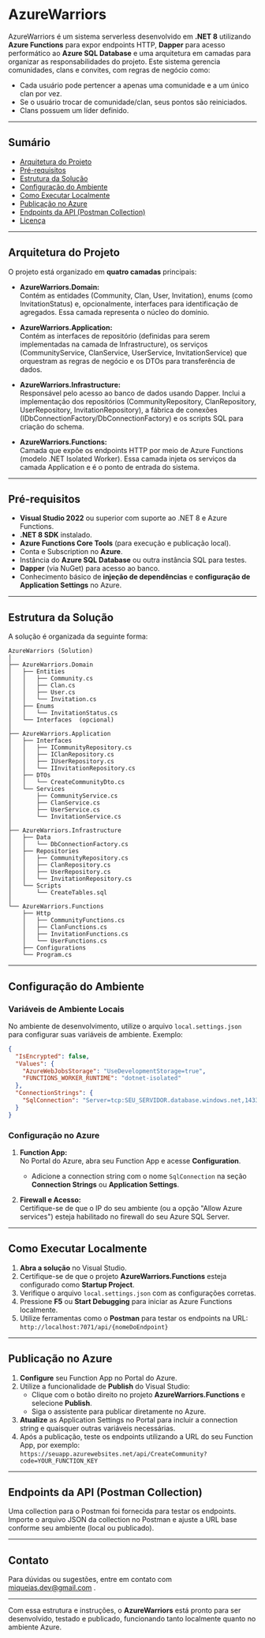 ﻿# AzureWarriors

AzureWarriors é um sistema serverless desenvolvido em **.NET 8** utilizando **Azure Functions** para expor endpoints HTTP, **Dapper** para acesso performático ao **Azure SQL Database** e uma arquitetura em camadas para organizar as responsabilidades do projeto. Este sistema gerencia comunidades, clans e convites, com regras de negócio como:

- Cada usuário pode pertencer a apenas uma comunidade e a um único clan por vez.
- Se o usuário trocar de comunidade/clan, seus pontos são reiniciados.
- Clans possuem um líder definido.

---

## Sumário

- [Arquitetura do Projeto](#arquitetura-do-projeto)
- [Pré-requisitos](#pré-requisitos)
- [Estrutura da Solução](#estrutura-da-solução)
- [Configuração do Ambiente](#configuração-do-ambiente)
- [Como Executar Localmente](#como-executar-localmente)
- [Publicação no Azure](#publicação-no-azure)
- [Endpoints da API (Postman Collection)](#endpoints-da-api-postman-collection)
- [Licença](#licença)

---

## Arquitetura do Projeto

O projeto está organizado em **quatro camadas** principais:

- **AzureWarriors.Domain:**  
  Contém as entidades (Community, Clan, User, Invitation), enums (como InvitationStatus) e, opcionalmente, interfaces para identificação de agregados. Essa camada representa o núcleo do domínio.

- **AzureWarriors.Application:**  
  Contém as interfaces de repositório (definidas para serem implementadas na camada de Infrastructure), os serviços (CommunityService, ClanService, UserService, InvitationService) que orquestram as regras de negócio e os DTOs para transferência de dados.

- **AzureWarriors.Infrastructure:**  
  Responsável pelo acesso ao banco de dados usando Dapper. Inclui a implementação dos repositórios (CommunityRepository, ClanRepository, UserRepository, InvitationRepository), a fábrica de conexões (IDbConnectionFactory/DbConnectionFactory) e os scripts SQL para criação do schema.

- **AzureWarriors.Functions:**  
  Camada que expõe os endpoints HTTP por meio de Azure Functions (modelo .NET Isolated Worker). Essa camada injeta os serviços da camada Application e é o ponto de entrada do sistema.

---

## Pré-requisitos

- **Visual Studio 2022** ou superior com suporte ao .NET 8 e Azure Functions.
- **.NET 8 SDK** instalado.
- **Azure Functions Core Tools** (para execução e publicação local).
- Conta e Subscription no **Azure**.
- Instância do **Azure SQL Database** ou outra instância SQL para testes.
- **Dapper** (via NuGet) para acesso ao banco.
- Conhecimento básico de **injeção de dependências** e **configuração de Application Settings** no Azure.

---

## Estrutura da Solução

A solução é organizada da seguinte forma:

```
AzureWarriors (Solution)
│
├── AzureWarriors.Domain
│   ├── Entities
│   │   ├── Community.cs
│   │   ├── Clan.cs
│   │   ├── User.cs
│   │   └── Invitation.cs
│   ├── Enums
│   │   └── InvitationStatus.cs
│   └── Interfaces  (opcional)
│
├── AzureWarriors.Application
│   ├── Interfaces
│   │   ├── ICommunityRepository.cs
│   │   ├── IClanRepository.cs
│   │   ├── IUserRepository.cs
│   │   └── IInvitationRepository.cs
│   ├── DTOs
│   │   └── CreateCommunityDto.cs
│   └── Services
│       ├── CommunityService.cs
│       ├── ClanService.cs
│       ├── UserService.cs
│       └── InvitationService.cs
│
├── AzureWarriors.Infrastructure
│   ├── Data
│   │   └── DbConnectionFactory.cs
│   ├── Repositories
│   │   ├── CommunityRepository.cs
│   │   ├── ClanRepository.cs
│   │   ├── UserRepository.cs
│   │   └── InvitationRepository.cs
│   └── Scripts
│       └── CreateTables.sql
│
└── AzureWarriors.Functions
    ├── Http
    │   ├── CommunityFunctions.cs
    │   ├── ClanFunctions.cs
    │   ├── InvitationFunctions.cs
    │   └── UserFunctions.cs
    ├── Configurations
    └── Program.cs
```

---

## Configuração do Ambiente

### Variáveis de Ambiente Locais

No ambiente de desenvolvimento, utilize o arquivo `local.settings.json` para configurar suas variáveis de ambiente. Exemplo:

```json
{
  "IsEncrypted": false,
  "Values": {
    "AzureWebJobsStorage": "UseDevelopmentStorage=true",
    "FUNCTIONS_WORKER_RUNTIME": "dotnet-isolated"
  },
  "ConnectionStrings": {
    "SqlConnection": "Server=tcp:SEU_SERVIDOR.database.windows.net,1433;Database=AzureWarriorsDB;User ID=SeuUsuario;Password=SuaSenha;Encrypt=True;TrustServerCertificate=False;Connection Timeout=30;"
  }
}
```

### Configuração no Azure

1. **Function App:**  
   No Portal do Azure, abra seu Function App e acesse **Configuration**.  
   - Adicione a connection string com o nome `SqlConnection` na seção **Connection Strings** ou **Application Settings**.

2. **Firewall e Acesso:**  
   Certifique-se de que o IP do seu ambiente (ou a opção "Allow Azure services") esteja habilitado no firewall do seu Azure SQL Server.

---

## Como Executar Localmente

1. **Abra a solução** no Visual Studio.
2. Certifique-se de que o projeto **AzureWarriors.Functions** esteja configurado como **Startup Project**.
3. Verifique o arquivo `local.settings.json` com as configurações corretas.
4. Pressione **F5** ou **Start Debugging** para iniciar as Azure Functions localmente.
5. Utilize ferramentas como o **Postman** para testar os endpoints na URL:  
   `http://localhost:7071/api/{nomeDoEndpoint}`

---

## Publicação no Azure

1. **Configure** seu Function App no Portal do Azure.
2. Utilize a funcionalidade de **Publish** do Visual Studio:
   - Clique com o botão direito no projeto **AzureWarriors.Functions** e selecione **Publish**.
   - Siga o assistente para publicar diretamente no Azure.
3. **Atualize** as Application Settings no Portal para incluir a connection string e quaisquer outras variáveis necessárias.
4. Após a publicação, teste os endpoints utilizando a URL do seu Function App, por exemplo:  
   `https://seuapp.azurewebsites.net/api/CreateCommunity?code=YOUR_FUNCTION_KEY`

---

## Endpoints da API (Postman Collection)

Uma collection para o Postman foi fornecida para testar os endpoints. Importe o arquivo JSON da collection no Postman e ajuste a URL base conforme seu ambiente (local ou publicado).

---

## Contato

Para dúvidas ou sugestões, entre em contato com miqueias.dev@gmail.com .

---

Com essa estrutura e instruções, o **AzureWarriors** está pronto para ser desenvolvido, testado e publicado, funcionando tanto localmente quanto no ambiente Azure.
